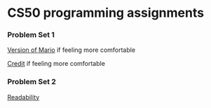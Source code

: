 # CS50 programming assignments

### Problem Set 1
[Version of Mario](mario.c) if feeling more comfortable

[Credit](credit.c) if feeling more comfortable

### Problem Set 2
[Readability](readability.c)
